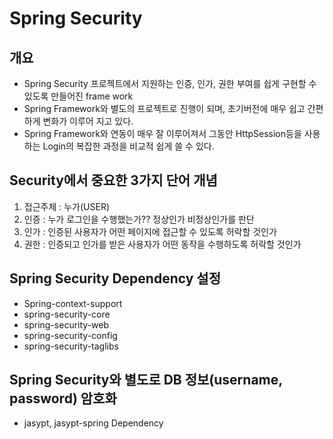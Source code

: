 # Spring Security

## 개요
* Spring Security 프로젝트에서 지원하는 인증, 인가, 권한 부여를 쉽게
구현할 수 있도록 만들어진 frame work
* Spring Framework와 별도의 프로젝트로 진행이 되며, 초기버전에 매우
쉽고 간편하게 변화가 이루어 지고 있다.
* Spring Framework와 연동이 매우 잘 이루어져서 그동안 HttpSession등을
사용하는 Login의 복잡한 과정을 비교적 쉽게 쓸 수 있다.

## Security에서 중요한 3가지 단어 개념
1. 접근주체 : 누가(USER)
2. 인증 : 누가 로그인을 수행했는가?? 정상인가 비정상인가를 판단
3. 인가 : 인증된 사용자가 어떤 페이지에 접근할 수 있도록 허락할 것인가
4. 권한 : 인증되고 인가를 받은 사용자가 어떤 동작을 수행하도록 허락할 
것인가



## Spring Security Dependency 설정
* Spring-context-support 
* spring-security-core
* spring-security-web
* spring-security-config
* spring-security-taglibs

## Spring Security와 별도로 DB 정보(username, password) 암호화
* jasypt, jasypt-spring Dependency